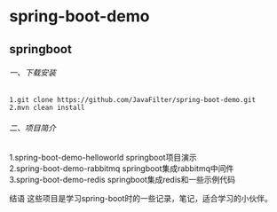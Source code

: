# spring-boot-demo
## **springboot**

######  一、下载安装  
 
 `1.git clone https://github.com/JavaFilter/spring-boot-demo.git`  
 `2.mvn clean install`
 
######  二、项目简介  

 1.spring-boot-demo-helloworld  springboot项目演示  
 2.spring-boot-demo-rabbitmq springboot集成rabbitmq中间件  
 3.spring-boot-demo-redis springboot集成redis和一些示例代码  
 
 结语
 这些项目是学习spring-boot时的一些记录，笔记，适合学习的小伙伴。